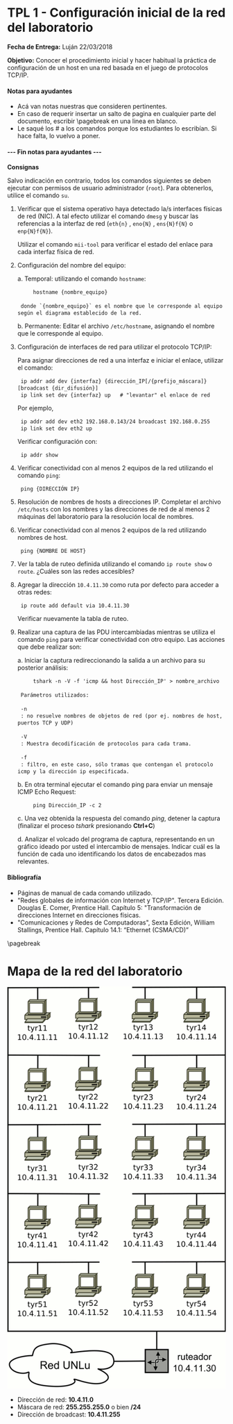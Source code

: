TPL 1 - Configuración inicial de la red del laboratorio
=======================================================

**Fecha de Entrega:** Luján 22/03/2018

**Objetivo:** Conocer el procedimiento inicial y hacer habitual la práctica de configuración de un host en una red basada en el juego de protocolos TCP/IP.

#### Notas para ayudantes

* Acá van notas nuestras que consideren pertinentes.
* En caso de requerir insertar un salto de pagina en cualquier parte del documento, escribir \pagebreak en una linea en blanco.
* Le saqué los # a los comandos porque los estudiantes lo escribían. Si hace falta, lo vuelvo a poner.

#### --- Fin notas para ayudantes ---

**Consignas**

Salvo indicación en contrario, todos los comandos siguientes se deben ejecutar con permisos de usuario administrador (`root`). Para obtenerlos, utilice el comando `su`.

1. Verificar que el sistema operativo haya detectado la/s interfaces físicas de red (NIC). A tal efecto utilizar el comando `dmesg` y buscar las referencias a la interfaz de red (`eth{n}` , `eno{N}` , `ens{N}f{N}` o `enp{N}f{N}`).

    Utilizar el comando `mii-tool` para verificar el estado del enlace para cada interfaz física de red.

2. Configuración del nombre del equipo:

    a. Temporal: utilizando el comando `hostname`:

            hostname {nombre_equipo}

        donde `{nombre_equipo}` es el nombre que le corresponde al equipo según el diagrama establecido de la red.

    b. Permanente: Editar el archivo `/etc/hostname`, asignando el nombre que le corresponde al equipo.

3. Configuración de interfaces de red para utilizar el protocolo TCP/IP:

    Para asignar direcciones de red a una interfaz e iniciar el enlace, utilizar el comando:

        ip addr add dev {interfaz} {dirección_IP[/{prefijo_máscara]} [broadcast {dir_difusión}]
        ip link set dev {interfaz} up   # "levantar" el enlace de red

    Por ejemplo,

        ip addr add dev eth2 192.168.0.143/24 broadcast 192.168.0.255
        ip link set dev eth2 up

    Verificar configuración con:

        ip addr show

4. Verificar conectividad con al menos 2 equipos de la red utilizando el comando `ping`:

        ping {DIRECCIÓN IP}

5. Resolución de nombres de hosts a direcciones IP. Completar el archivo `/etc/hosts` con los nombres y las direcciones de red de al menos 2 máquinas del laboratorio para la resolución local de nombres.

6. Verificar conectividad con al menos 2 equipos de la red utilizando nombres de host.

        ping {NOMBRE DE HOST}

7. Ver la tabla de ruteo definida utilizando el comando `ip route show` o `route`. ¿Cuáles son las redes accesibles?

8. Agregar la dirección `10.4.11.30` como ruta por defecto para acceder a otras redes:

        ip route add default via 10.4.11.30

    Verificar nuevamente la tabla de ruteo.

9. Realizar una captura de las PDU intercambiadas mientras se utiliza el comando `ping` para verificar conectividad con otro equipo. Las acciones que debe realizar son:

    a. Iniciar la captura redireccionando la salida a un archivo para su posterior análisis:

            tshark -n -V -f 'icmp && host Dirección_IP' > nombre_archivo

        Parámetros utilizados:

        -n
        : no resuelve nombres de objetos de red (por ej. nombres de host, puertos TCP y UDP)

        -V
        : Muestra decodificación de protocolos para cada trama.

        -f
        : filtro, en este caso, sólo tramas que contengan el protocolo icmp y la dirección ip especificada.

    b. En otra terminal ejecutar el comando ping para enviar un mensaje ICMP Echo Request:

            ping Dirección_IP -c 2

    c. Una vez obtenida la respuesta del comando _ping_, detener la captura (finalizar el proceso _tshark_ presionando **Ctrl+C**)

    d. Analizar el volcado del programa de captura, representando en un gráfico ideado por usted el intercambio de mensajes. Indicar cuál es la función de cada uno identificando los datos de encabezados mas relevantes.


#### Bibliografía

* Páginas de manual de cada comando utilizado.
* "Redes globales de información con Internet y TCP/IP". Tercera Edición. Douglas E. Comer, Prentice Hall. Capítulo 5: "Transformación de direcciones Internet en direcciones físicas.
* "Comunicaciones y Redes de Computadoras", Sexta Edición, William Stallings, Prentice Hall. Capítulo 14.1: “Ethernet (CSMA/CD)”

\pagebreak

Mapa de la red del laboratorio
==============================

![](images/topologia-laboratorio.png)

* Dirección de red: **10.4.11.0**
* Máscara de red: **255.255.255.0** o bien **/24**
* Dirección de broadcast: **10.4.11.255**
